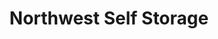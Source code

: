 ---
title: "Northwest Self Storage"
url: /vancouver/northwest-self-storage-northeast-78th-street/
shop: storage rental
---